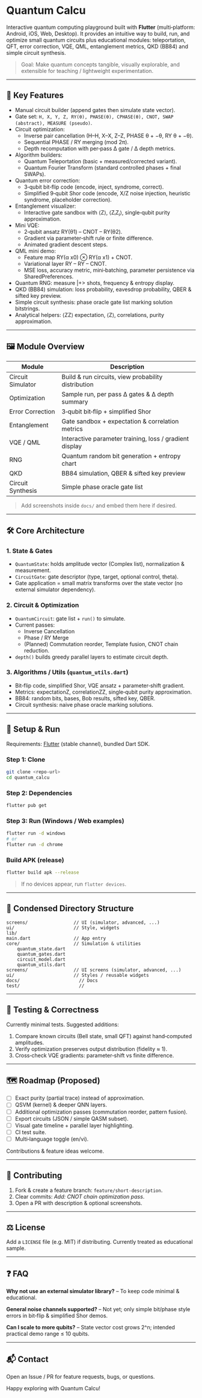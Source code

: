 # Quantum Calcu

Interactive quantum computing playground built with **Flutter** (multi‑platform: Android, iOS, Web, Desktop). It provides an intuitive way to build, run, and optimize small quantum circuits plus educational modules: teleportation, QFT, error correction, VQE, QML, entanglement metrics, QKD (BB84) and simple circuit synthesis.

> Goal: Make quantum concepts tangible, visually explorable, and extensible for teaching / lightweight experimentation.

---

## 🌟 Key Features

- Manual circuit builder (append gates then simulate state vector).
- Gate set: `H, X, Y, Z, RY(θ), PHASE(θ), CPHASE(θ), CNOT, SWAP (abstract), MEASURE (pseudo)`.
- Circuit optimization:
	- Inverse pair cancellation (H–H, X–X, Z–Z, PHASE θ + −θ, RY θ + −θ).
	- Sequential PHASE / RY merging (mod 2π).
	- Depth recomputation with per‑pass Δ gate / Δ depth metrics.
- Algorithm builders:
	- Quantum Teleportation (basic + measured/corrected variant).
	- Quantum Fourier Transform (standard controlled phases + final SWAPs).
- Quantum error correction:
	- 3‑qubit bit‑flip code (encode, inject, syndrome, correct).
	- Simplified 9‑qubit Shor code (encode, X/Z noise injection, heuristic syndrome, placeholder correction).
- Entanglement visualizer:
	- Interactive gate sandbox with ⟨Z⟩, ⟨ZᵢZⱼ⟩, single‑qubit purity approximation.
- Mini VQE:
	- 2‑qubit ansatz RY(θ1) – CNOT – RY(θ2).
	- Gradient via parameter‑shift rule or finite difference.
	- Animated gradient descent steps.
- QML mini demo:
	- Feature map RY(α x0) ⊗ RY(α x1) + CNOT.
	- Variational layer RY – RY – CNOT.
	- MSE loss, accuracy metric, mini‑batching, parameter persistence via SharedPreferences.
- Quantum RNG: measure |+> shots, frequency & entropy display.
- QKD (BB84) simulation: loss probability, eavesdrop probability, QBER & sifted key preview.
- Simple circuit synthesis: phase oracle gate list marking solution bitstrings.
- Analytical helpers: ⟨ZZ⟩ expectation, ⟨Z⟩, correlations, purity approximation.

---

## 🖼 Module Overview

| Module | Description |
|--------|-------------|
| Circuit Simulator | Build & run circuits, view probability distribution |
| Optimization | Sample run, per pass Δ gates & Δ depth summary |
| Error Correction | 3‑qubit bit‑flip + simplified Shor |
| Entanglement | Gate sandbox + expectation & correlation metrics |
| VQE / QML | Interactive parameter training, loss / gradient display |
| RNG | Quantum random bit generation + entropy chart |
| QKD | BB84 simulation, QBER & sifted key preview |
| Circuit Synthesis | Simple phase oracle gate list |

> Add screenshots inside `docs/` and embed them here if desired.

---

## 🛠 Core Architecture

### 1. State & Gates
- `QuantumState`: holds amplitude vector (Complex list), normalization & measurement.
- `CircuitGate`: gate descriptor (type, target, optional control, theta).
- Gate application = small matrix transforms over the state vector (no external simulator dependency).

### 2. Circuit & Optimization
- `QuantumCircuit`: gate list + `run()` to simulate.
- Current passes:
	- Inverse Cancellation
	- Phase / RY Merge
	- (Planned) Commutation reorder, Template fusion, CNOT chain reduction.
- `depth()` builds greedy parallel layers to estimate circuit depth.

### 3. Algorithms / Utils (`quantum_utils.dart`)
- Bit‑flip code, simplified Shor, VQE ansatz + parameter‑shift gradient.
- Metrics: expectationZ, correlationZZ, single‑qubit purity approximation.
- BB84: random bits, bases, Bob results, sifted key, QBER.
- Circuit synthesis: naive phase oracle marking solutions.

---

## 🚀 Setup & Run

Requirements: [Flutter](https://flutter.dev) (stable channel), bundled Dart SDK.

### Step 1: Clone
```bash
git clone <repo-url>
cd quantum_calcu
```
### Step 2: Dependencies
```bash
flutter pub get
```
### Step 3: Run (Windows / Web examples)
```bash
flutter run -d windows
# or
flutter run -d chrome
```
### Build APK (release)
```bash
flutter build apk --release
```
> If no devices appear, run `flutter devices`.

---

## 📂 Condensed Directory Structure
	screens/                 // UI (simulator, advanced, ...)
	ui/                      // Style, widgets
    lib/
	main.dart                // App entry
	core/                    // Simulation & utilities
		quantum_state.dart
		quantum_gates.dart
		circuit_model.dart
		quantum_utils.dart
	screens/                 // UI screens (simulator, advanced, ...)
	ui/                      // Styles / reusable widgets
    docs/                      // Docs
    test/                      //

---

## 🧪 Testing & Correctness
Currently minimal tests. Suggested additions:
1. Compare known circuits (Bell state, small QFT) against hand‑computed amplitudes.
2. Verify optimization preserves output distribution (fidelity ≈ 1).
3. Cross‑check VQE gradients: parameter‑shift vs finite difference.

---

## 🗺 Roadmap (Proposed)

- [ ] Exact purity (partial trace) instead of approximation.
- [ ] QSVM (kernel) & deeper QNN layers.
- [ ] Additional optimization passes (commutation reorder, pattern fusion).
- [ ] Export circuits (JSON / simple QASM subset).
- [ ] Visual gate timeline + parallel layer highlighting.
- [ ] CI test suite.
- [ ] Multi‑language toggle (en/vi).

Contributions & feature ideas welcome.

---

## 🤝 Contributing
1. Fork & create a feature branch: `feature/short-description`.
2. Clear commits: *Add: CNOT chain optimization pass*.
3. Open a PR with description & optional screenshots.

---

## ⚖️ License
Add a `LICENSE` file (e.g. MIT) if distributing. Currently treated as educational sample.

---

## ❓ FAQ
**Why not use an external simulator library?** – To keep code minimal & educational.

**General noise channels supported?** – Not yet; only simple bit/phase style errors in bit‑flip & simplified Shor demos.

**Can I scale to more qubits?** – State vector cost grows 2^n; intended practical demo range ≤ 10 qubits.

---

## 📬 Contact
Open an Issue / PR for feature requests, bugs, or questions.

Happy exploring with Quantum Calcu!
